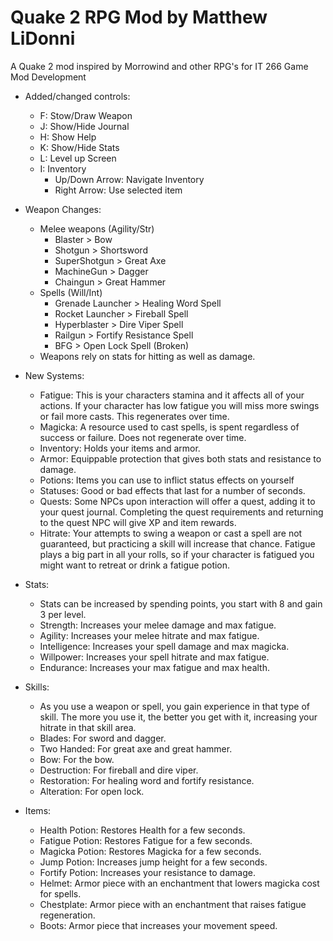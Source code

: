 # Quake 2 RPG Mod by Matthew LiDonni
A Quake 2 mod inspired by Morrowind and other RPG's for IT 266 Game Mod Development
- Added/changed controls:
    - F: Stow/Draw Weapon
    - J: Show/Hide Journal
    - H: Show Help
    - K: Show/Hide Stats
    - L: Level up Screen
    - I: Inventory
        - Up/Down Arrow: Navigate Inventory
        - Right Arrow: Use selected item

- Weapon Changes:
    - Melee weapons (Agility/Str)
        - Blaster > Bow
        - Shotgun > Shortsword
        - SuperShotgun > Great Axe
        - MachineGun > Dagger
        - Chaingun > Great Hammer
    - Spells (Will/Int)
        - Grenade Launcher > Healing Word Spell
        - Rocket Launcher > Fireball Spell
        - Hyperblaster > Dire Viper Spell
        - Railgun > Fortify Resistance Spell
        - BFG > Open Lock Spell (Broken)
    - Weapons rely on stats for hitting as well as damage.

- New Systems:
    - Fatigue: This is your characters stamina and it affects all of your actions. If your character has low fatigue you will miss more swings or fail more casts. This regenerates over time.
    - Magicka: A resource used to cast spells, is spent regardless of success or failure. Does not regenerate over time.
    - Inventory: Holds your items and armor.
    - Armor: Equippable protection that gives both stats and resistance to damage.
    - Potions: Items you can use to inflict status effects on yourself
    - Statuses: Good or bad effects that last for a number of seconds.
    - Quests: Some NPCs upon interaction will offer a quest, adding it to your quest journal. Completing the quest requirements and returning to the quest NPC will give XP and item rewards.
    - Hitrate: Your attempts to swing a weapon or cast a spell are not guaranteed, but practicing a skill will increase that chance. Fatigue plays a big part in all your rolls, so if your character is fatigued you might want to retreat or drink a fatigue potion.

- Stats:
    - Stats can be increased by spending points, you start with 8 and gain 3 per level.
    - Strength: Increases your melee damage and max fatigue.
    - Agility: Increases your melee hitrate and max fatigue.
    - Intelligence: Increases your spell damage and max magicka.
    - Willpower: Increases your spell hitrate and max fatigue.
    - Endurance: Increases your max fatigue and max health.

- Skills:
    - As you use a weapon or spell, you gain experience in that type of skill. The more you use it, the better you get with it, increasing your hitrate in that skill area.
    - Blades: For sword and dagger.
    - Two Handed: For great axe and great hammer.
    - Bow: For the bow.
    - Destruction: For fireball and dire viper.
    - Restoration: For healing word and fortify resistance.
    - Alteration: For open lock.

- Items:
    - Health Potion: Restores Health for a few seconds.
    - Fatigue Potion: Restores Fatigue for a few seconds.
    - Magicka Potion: Restores Magicka for a few seconds.
    - Jump Potion: Increases jump height for a few seconds.
    - Fortify Potion: Increases your resistance to damage.
    - Helmet: Armor piece with an enchantment that lowers magicka cost for spells.
    - Chestplate: Armor piece with an enchantment that raises fatigue regeneration.
    - Boots: Armor piece that increases your movement speed.
